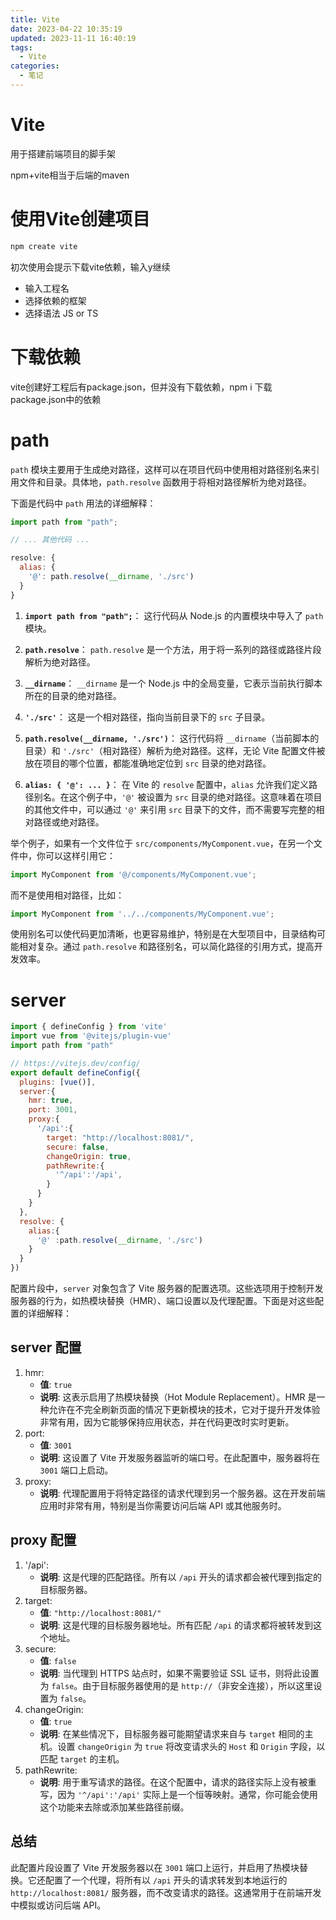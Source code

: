 ```yaml
---
title: Vite
date: 2023-04-22 10:35:19
updated: 2023-11-11 16:40:19
tags:
  - Vite
categories:
  - 笔记
---
```


# Vite

用于搭建前端项目的脚手架

npm+vite相当于后端的maven

# 使用Vite创建项目

```bash
npm create vite
```

初次使用会提示下载vite依赖，输入y继续

- 输入工程名
- 选择依赖的框架
- 选择语法 JS or TS

# 下载依赖

vite创建好工程后有package.json，但并没有下载依赖，npm i 下载package.json中的依赖

# path

`path` 模块主要用于生成绝对路径，这样可以在项目代码中使用相对路径别名来引用文件和目录。具体地，`path.resolve` 函数用于将相对路径解析为绝对路径。

下面是代码中 `path` 用法的详细解释：

```javascript
import path from "path";

// ... 其他代码 ...

resolve: {
  alias: {
    '@': path.resolve(__dirname, './src')
  }
}
```

1. **`import path from "path";`**：
   这行代码从 Node.js 的内置模块中导入了 `path` 模块。

2. **`path.resolve`**：
   `path.resolve` 是一个方法，用于将一系列的路径或路径片段解析为绝对路径。

3. **`__dirname`**：
   `__dirname` 是一个 Node.js 中的全局变量，它表示当前执行脚本所在的目录的绝对路径。

4. **`'./src'`**：
   这是一个相对路径，指向当前目录下的 `src` 子目录。

5. **`path.resolve(__dirname, './src')`**：
   这行代码将 `__dirname`（当前脚本的目录）和 `'./src'`（相对路径）解析为绝对路径。这样，无论 Vite 配置文件被放在项目的哪个位置，都能准确地定位到 `src` 目录的绝对路径。

6. **`alias: { '@': ... }`**：
   在 Vite 的 `resolve` 配置中，`alias` 允许我们定义路径别名。在这个例子中，`'@'` 被设置为 `src` 目录的绝对路径。这意味着在项目的其他文件中，可以通过 `'@'` 来引用 `src` 目录下的文件，而不需要写完整的相对路径或绝对路径。

举个例子，如果有一个文件位于 `src/components/MyComponent.vue`，在另一个文件中，你可以这样引用它：

```javascript
import MyComponent from '@/components/MyComponent.vue';
```

而不是使用相对路径，比如：

```javascript
import MyComponent from '../../components/MyComponent.vue';
```

使用别名可以使代码更加清晰，也更容易维护，特别是在大型项目中，目录结构可能相对复杂。通过 `path.resolve` 和路径别名，可以简化路径的引用方式，提高开发效率。

# server

```js
import { defineConfig } from 'vite'
import vue from '@vitejs/plugin-vue'
import path from "path"

// https://vitejs.dev/config/
export default defineConfig({
  plugins: [vue()],
  server:{
    hmr: true,
    port: 3001,
    proxy:{
      '/api':{
        target: "http://localhost:8081/",
        secure: false,
        changeOrigin: true,
        pathRewrite:{
          '^/api':'/api',
        }
      }
    }
  },
  resolve: {
    alias:{
      '@' :path.resolve(__dirname, './src')
    }
  }
})

```



配置片段中，`server` 对象包含了 Vite 服务器的配置选项。这些选项用于控制开发服务器的行为，如热模块替换（HMR）、端口设置以及代理配置。下面是对这些配置的详细解释：

## server 配置

1. hmr:
   - **值**: `true`
   - **说明**: 这表示启用了热模块替换（Hot Module Replacement）。HMR 是一种允许在不完全刷新页面的情况下更新模块的技术，它对于提升开发体验非常有用，因为它能够保持应用状态，并在代码更改时实时更新。
2. port:
   - **值**: `3001`
   - **说明**: 这设置了 Vite 开发服务器监听的端口号。在此配置中，服务器将在 `3001` 端口上启动。
3. proxy:
   - **说明**: 代理配置用于将特定路径的请求代理到另一个服务器。这在开发前端应用时非常有用，特别是当你需要访问后端 API 或其他服务时。

## proxy 配置

1. '/api':
   - **说明**: 这是代理的匹配路径。所有以 `/api` 开头的请求都会被代理到指定的目标服务器。
2. target:
   - **值**: `"http://localhost:8081/"`
   - **说明**: 这是代理的目标服务器地址。所有匹配 `/api` 的请求都将被转发到这个地址。
3. secure:
   - **值**: `false`
   - **说明**: 当代理到 HTTPS 站点时，如果不需要验证 SSL 证书，则将此设置为 `false`。由于目标服务器使用的是 `http://`（非安全连接），所以这里设置为 `false`。
4. changeOrigin:
   - **值**: `true`
   - **说明**: 在某些情况下，目标服务器可能期望请求来自与 `target` 相同的主机。设置 `changeOrigin` 为 `true` 将改变请求头的 `Host` 和 `Origin` 字段，以匹配 `target` 的主机。
5. pathRewrite:
   - **说明**: 用于重写请求的路径。在这个配置中，请求的路径实际上没有被重写，因为 `'^/api':'/api'` 实际上是一个恒等映射。通常，你可能会使用这个功能来去除或添加某些路径前缀。

## 总结

此配置片段设置了 Vite 开发服务器以在 `3001` 端口上运行，并启用了热模块替换。它还配置了一个代理，将所有以 `/api` 开头的请求转发到本地运行的 `http://localhost:8081/` 服务器，而不改变请求的路径。这通常用于在前端开发中模拟或访问后端 API。
